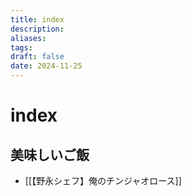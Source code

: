 ```yaml
---
title: index
description: 
aliases: 
tags: 
draft: false
date: 2024-11-25
---
```


# index

## 美味しいご飯

- [[【野永シェフ】俺のチンジャオロース]]